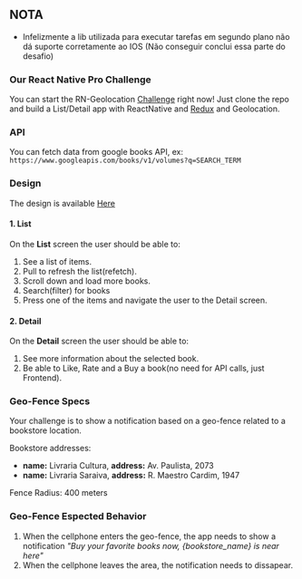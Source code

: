 ## NOTA

- Infelizmente a lib utilizada para executar tarefas em segundo plano não dá suporte corretamente ao IOS (Não conseguir conclui essa parte do desafio)

### Our React Native Pro Challenge

You can start the RN-Geolocation [Challenge](https://bitbucket.org/pixtertecnologia/challenge-rn-geolocation) right now! Just clone the repo and build a List/Detail app with ReactNative and [Redux](https://redux.js.org/) and Geolocation.

### API

You can fetch data from google books API, ex:
`https://www.googleapis.com/books/v1/volumes?q=SEARCH_TERM`

### Design

The design is available [Here](https://www.figma.com/file/W6ekGiWzTL9NYpOZMybApP8i/books-app-pixter)

#### 1. List

On the **List** screen the user should be able to:

1. See a list of items.
2. Pull to refresh the list(refetch).
3. Scroll down and load more books.
4. Search(filter) for books
5. Press one of the items and navigate the user to the Detail screen.

#### 2. Detail

On the **Detail** screen the user should be able to:

1. See more information about the selected book.
2. Be able to Like, Rate and a Buy a book(no need for API calls, just Frontend).

### Geo-Fence Specs

Your challenge is to show a notification based on a geo-fence related to a bookstore location.

Bookstore addresses:

- **name:** Livraria Cultura, **address:** Av. Paulista, 2073
- **name:** Livraria Saraiva, **address:** R. Maestro Cardim, 1947

Fence Radius: 400 meters

### Geo-Fence Espected Behavior

1. When the cellphone enters the geo-fence, the app needs to show a notification _"Buy your favorite books now, {bookstore_name} is near here"_
2. When the cellphone leaves the area, the notification needs to dissapear.
